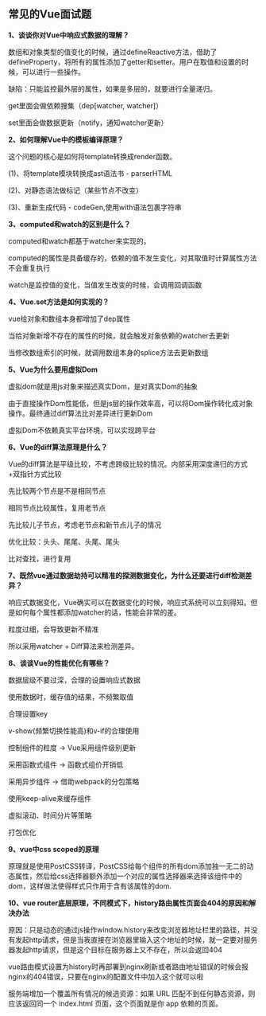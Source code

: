 ## 常见的Vue面试题

**1、谈谈你对Vue中响应式数据的理解？**

数组和对象类型的值变化的时候，通过defineReactive方法，借助了defineProperty，将所有的属性添加了getter和setter。用户在取值和设置的时候，可以进行一些操作。

缺陷：只能监控最外层的属性，如果是多层的，就要进行全量递归。

get里面会做依赖搜集（dep[watcher, watcher]）

set里面会做数据更新（notify，通知watcher更新）

**2、如何理解Vue中的模板编译原理？**

这个问题的核心是如何将template转换成render函数。

(1)、将template模块转换成ast语法书 - parserHTML

(2)、对静态语法做标记（某些节点不改变）

(3)、重新生成代码 - codeGen,使用with语法包裹字符串

**3、computed和watch的区别是什么？**

computed和watch都基于watcher来实现的。

computed的属性是具备缓存的，依赖的值不发生变化，对其取值时计算属性方法不会重复执行

watch是监控值的变化，当值发生改变的时候，会调用回调函数

**4、Vue.set方法是如何实现的？**

vue给对象和数组本身都增加了dep属性

当给对象新增不存在的属性的时候，就会触发对象依赖的watcher去更新

当修改数组索引的时候，就调用数组本身的splice方法去更新数组

**5、Vue为什么要用虚拟Dom**

虚拟dom就是用js对象来描述真实Dom，是对真实Dom的抽象

由于直接操作Dom性能低，但是js层的操作效率高，可以将Dom操作转化成对象操作。最终通过diff算法比对差异进行更新Dom

虚拟Dom不依赖真实平台环境，可以实现跨平台

**6、Vue的diff算法原理是什么？**

Vue的diff算法是平级比较，不考虑跨级比较的情况。内部采用深度递归的方式+双指针方式比较

先比较两个节点是不是相同节点

相同节点比较属性，复用老节点

先比较儿子节点，考虑老节点和新节点儿子的情况

优化比较：头头、尾尾、头尾、尾头

比对查找，进行复用

**7、既然vue通过数据劫持可以精准的探测数据变化，为什么还要进行diff检测差异？**

响应式数据变化，Vue确实可以在数据变化的时候，响应式系统可以立刻得知。但是如何每个属性都添加watcher的话，性能会非常的差。

粒度过细，会导致更新不精准

所以采用watcher + Diff算法来检测差异。

**8、谈谈Vue的性能优化有哪些？**

数据层级不要过深，合理的设置响应式数据

使用数据时，缓存值的结果，不频繁取值

合理设置key

v-show(频繁切换性能高)和v-if的合理使用

控制组件的粒度 -> Vue采用组件级别更新

采用函数式组件 -> 函数式组价开销低

采用异步组件 -> 借助webpack的分包策略

使用keep-alive来缓存组件

虚拟滚动、时间分片等策略

打包优化

**9、vue中css scoped的原理**

原理就是使用PostCSS转译，PostCSS给每个组件的所有dom添加独一无二的动态属性，然后给css选择器额外添加一个对应的属性选择器来选择该组件中的dom，这样做法使得样式只作用于含有该属性的dom.

**10、vue router底层原理，不同模式下，history路由属性页面会404的原因和解决办法**

原因：只是动态的通过js操作window.history来改变浏览器地址栏里的路径，并没有发起http请求，但是当我直接在浏览器里输入这个地址的时候，就一定要对服务器发起http请求，但是这个目标在服务器上又不存在，所以会返回404

vue路由模式设置为history时再部署到nginx刷新或者路由地址错误的时候会报nginx的404错误，只要在nginx的配置文件中加入这个就可以啦

服务端增加一个覆盖所有情况的候选资源：如果 URL 匹配不到任何静态资源，则应该返回同一个 index.html 页面，这个页面就是你 app 依赖的页面。
